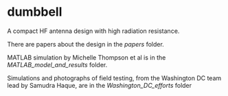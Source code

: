 # dumbbell
A compact HF antenna design with high radiation resistance.

There are papers about the design in the _papers_ folder.

MATLAB simulation by Michelle Thompson et al is in the _MATLAB_model_and_results_ folder.

Simulations and photographs of field testing, from the Washington DC team lead by Samudra Haque, are in the _Washington_DC_efforts_ folder

